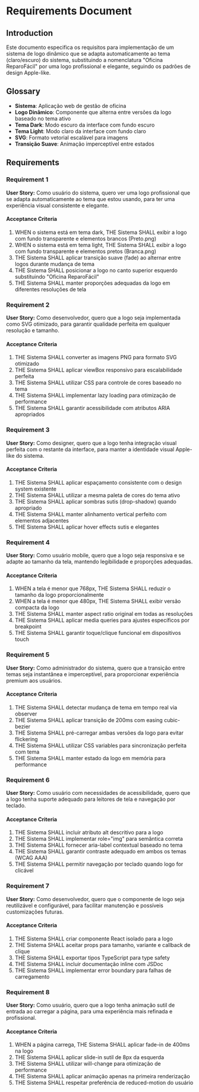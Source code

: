# Requirements Document

## Introduction

Este documento especifica os requisitos para implementação de um sistema de logo dinâmico que se adapta automaticamente ao tema (claro/escuro) do sistema, substituindo a nomenclatura "Oficina ReparoFácil" por uma logo profissional e elegante, seguindo os padrões de design Apple-like.

## Glossary

- **Sistema**: Aplicação web de gestão de oficina
- **Logo Dinâmico**: Componente que alterna entre versões da logo baseado no tema ativo
- **Tema Dark**: Modo escuro da interface com fundo escuro
- **Tema Light**: Modo claro da interface com fundo claro
- **SVG**: Formato vetorial escalável para imagens
- **Transição Suave**: Animação imperceptível entre estados

## Requirements

### Requirement 1

**User Story:** Como usuário do sistema, quero ver uma logo profissional que se adapta automaticamente ao tema que estou usando, para ter uma experiência visual consistente e elegante.

#### Acceptance Criteria

1. WHEN o sistema está em tema dark, THE Sistema SHALL exibir a logo com fundo transparente e elementos brancos (Preto.png)
2. WHEN o sistema está em tema light, THE Sistema SHALL exibir a logo com fundo transparente e elementos pretos (Branca.png)
3. THE Sistema SHALL aplicar transição suave (fade) ao alternar entre logos durante mudança de tema
4. THE Sistema SHALL posicionar a logo no canto superior esquerdo substituindo "Oficina ReparoFácil"
5. THE Sistema SHALL manter proporções adequadas da logo em diferentes resoluções de tela

### Requirement 2

**User Story:** Como desenvolvedor, quero que a logo seja implementada como SVG otimizado, para garantir qualidade perfeita em qualquer resolução e tamanho.

#### Acceptance Criteria

1. THE Sistema SHALL converter as imagens PNG para formato SVG otimizado
2. THE Sistema SHALL aplicar viewBox responsivo para escalabilidade perfeita
3. THE Sistema SHALL utilizar CSS para controle de cores baseado no tema
4. THE Sistema SHALL implementar lazy loading para otimização de performance
5. THE Sistema SHALL garantir acessibilidade com atributos ARIA apropriados

### Requirement 3

**User Story:** Como designer, quero que a logo tenha integração visual perfeita com o restante da interface, para manter a identidade visual Apple-like do sistema.

#### Acceptance Criteria

1. THE Sistema SHALL aplicar espaçamento consistente com o design system existente
2. THE Sistema SHALL utilizar a mesma paleta de cores do tema ativo
3. THE Sistema SHALL aplicar sombras sutis (drop-shadow) quando apropriado
4. THE Sistema SHALL manter alinhamento vertical perfeito com elementos adjacentes
5. THE Sistema SHALL aplicar hover effects sutis e elegantes

### Requirement 4

**User Story:** Como usuário mobile, quero que a logo seja responsiva e se adapte ao tamanho da tela, mantendo legibilidade e proporções adequadas.

#### Acceptance Criteria

1. WHEN a tela é menor que 768px, THE Sistema SHALL reduzir o tamanho da logo proporcionalmente
2. WHEN a tela é menor que 480px, THE Sistema SHALL exibir versão compacta da logo
3. THE Sistema SHALL manter aspect ratio original em todas as resoluções
4. THE Sistema SHALL aplicar media queries para ajustes específicos por breakpoint
5. THE Sistema SHALL garantir toque/clique funcional em dispositivos touch

### Requirement 5

**User Story:** Como administrador do sistema, quero que a transição entre temas seja instantânea e imperceptível, para proporcionar experiência premium aos usuários.

#### Acceptance Criteria

1. THE Sistema SHALL detectar mudança de tema em tempo real via observer
2. THE Sistema SHALL aplicar transição de 200ms com easing cubic-bezier
3. THE Sistema SHALL pré-carregar ambas versões da logo para evitar flickering
4. THE Sistema SHALL utilizar CSS variables para sincronização perfeita com tema
5. THE Sistema SHALL manter estado da logo em memória para performance

### Requirement 6

**User Story:** Como usuário com necessidades de acessibilidade, quero que a logo tenha suporte adequado para leitores de tela e navegação por teclado.

#### Acceptance Criteria

1. THE Sistema SHALL incluir atributo alt descritivo para a logo
2. THE Sistema SHALL implementar role="img" para semântica correta
3. THE Sistema SHALL fornecer aria-label contextual baseado no tema
4. THE Sistema SHALL garantir contraste adequado em ambos os temas (WCAG AAA)
5. THE Sistema SHALL permitir navegação por teclado quando logo for clicável

### Requirement 7

**User Story:** Como desenvolvedor, quero que o componente de logo seja reutilizável e configurável, para facilitar manutenção e possíveis customizações futuras.

#### Acceptance Criteria

1. THE Sistema SHALL criar componente React isolado para a logo
2. THE Sistema SHALL aceitar props para tamanho, variante e callback de clique
3. THE Sistema SHALL exportar tipos TypeScript para type safety
4. THE Sistema SHALL incluir documentação inline com JSDoc
5. THE Sistema SHALL implementar error boundary para falhas de carregamento

### Requirement 8

**User Story:** Como usuário, quero que a logo tenha animação sutil de entrada ao carregar a página, para uma experiência mais refinada e profissional.

#### Acceptance Criteria

1. WHEN a página carrega, THE Sistema SHALL aplicar fade-in de 400ms na logo
2. THE Sistema SHALL aplicar slide-in sutil de 8px da esquerda
3. THE Sistema SHALL utilizar will-change para otimização de performance
4. THE Sistema SHALL aplicar animação apenas na primeira renderização
5. THE Sistema SHALL respeitar preferência de reduced-motion do usuário
